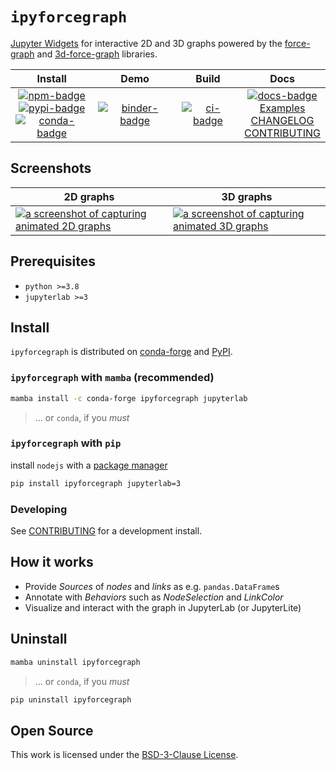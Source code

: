 # `ipyforcegraph`

[Jupyter Widgets][widgets] for interactive 2D and 3D graphs powered by the
[force-graph][force-graph] and [3d-force-graph][3d-force-graph] libraries.

|                                       Install                                       |           Demo            |       Build       |                                     Docs                                     |
| :---------------------------------------------------------------------------------: | :-----------------------: | :---------------: | :--------------------------------------------------------------------------: |
| [![npm-badge]][npm] <br/> [![pypi-badge]][pypi] <br/> [![conda-badge]][conda-forge] | [![binder-badge]][binder] | [![ci-badge]][ci] | [![docs-badge]][docs] <br/> [Examples] <br/>[CHANGELOG] <br/> [CONTRIBUTING] |

## Screenshots

| 2D graphs                                                                                   | 3D graphs                                                                                   |
| ------------------------------------------------------------------------------------------- | ------------------------------------------------------------------------------------------- |
| [![a screenshot of capturing animated 2D graphs][screenshot-2d-image]][screenshot-2d-image] | [![a screenshot of capturing animated 3D graphs][screenshot-3d-image]][screenshot-3d-image] |

[screenshot-2d-image]:
  https://user-images.githubusercontent.com/7581399/212385447-1eb47e5d-a8a4-4ffd-bc7d-b8d280935d35.png
[screenshot-3d-image]:
  https://user-images.githubusercontent.com/7581399/213015998-73867583-3914-4add-9199-202bf5ce663e.png

## Prerequisites

- `python >=3.8`
- `jupyterlab >=3`

## Install

`ipyforcegraph` is distributed on [conda-forge] and [PyPI].

### `ipyforcegraph` with `mamba` (recommended)

```bash
mamba install -c conda-forge ipyforcegraph jupyterlab
```

> ... or `conda`, if you _must_

### `ipyforcegraph` with `pip`

install `nodejs` with a [package manager][package-manager]

```bash
pip install ipyforcegraph jupyterlab=3
```

### Developing

See [CONTRIBUTING] for a development install.

## How it works

- Provide _Sources_ of _nodes_ and _links_ as e.g. `pandas.DataFrame`s
- Annotate with _Behaviors_ such as _NodeSelection_ and _LinkColor_
- Visualize and interact with the graph in JupyterLab (or JupyterLite)

## Uninstall

```bash
mamba uninstall ipyforcegraph
```

> ... or `conda`, if you _must_

```bash
pip uninstall ipyforcegraph
```

## Open Source

This work is licensed under the [BSD-3-Clause License][license].

[license]: https://github.com/jupyrdf/ipyforcegraph/tree/main/LICENSE.txt
[docs]: https://ipyforcegraph.rtfd.io
[docs-badge]: https://readthedocs.org/projects/ipyforcegraph/badge/?version=latest
[examples]: https://github.com/jupyrdf/ipyforcegraph/tree/main/examples/_index.ipynb
[contributing]: https://github.com/jupyrdf/ipyforcegraph/tree/main/CONTRIBUTING.md
[changelog]: https://github.com/jupyrdf/ipyforcegraph/tree/main/CHANGELOG.md
[ci-badge]: https://github.com/jupyrdf/ipyforcegraph/workflows/CI/badge.svg
[ci]: https://github.com/jupyrdf/ipyforcegraph/actions?query=workflow%3ACI+branch%3Amain
[binder-badge]: https://mybinder.org/badge_logo.svg
[binder]:
  https://mybinder.org/v2/gh/jupyrdf/ipyforcegraph/main?urlpath=lab%2Ftree%2Fexamples%2F_index.ipynb
[force-graph]: https://github.com/vasturiano/force-graph
[3d-force-graph]: https://github.com/vasturiano/3d-force-graph
[jupyterlab]: https://github.com/jupyterlab/jupyterlab
[networkx]: https://networkx.github.io
[widgets]: https://jupyter.org/widgets
[npm-badge]: https://img.shields.io/npm/v/@jupyrdf/jupyter-forcegraph
[npm]: https://www.npmjs.com/package/@jupyrdf/jupyter-forcegraph
[pypi]: https://pypi.org/project/ipyforcegraph
[pypi-badge]: https://img.shields.io/pypi/v/ipyforcegraph
[conda-badge]: https://img.shields.io/conda/vn/conda-forge/ipyforcegraph
[conda-forge]: https://anaconda.org/conda-forge/ipyforcegraph/
[package-manager]: https://nodejs.org/en/download/package-manager
